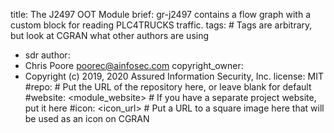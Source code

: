 title: The J2497 OOT Module
brief: gr-j2497 contains a flow graph with a custom block for reading PLC4TRUCKS traffic.
tags: # Tags are arbitrary, but look at CGRAN what other authors are using
  - sdr
author:
  - Chris Poore <poorec@ainfosec.com>
copyright_owner:
  - Copyright (c) 2019, 2020 Assured Information Security, Inc.
license: MIT
#repo: # Put the URL of the repository here, or leave blank for default
#website: <module_website> # If you have a separate project website, put it here
#icon: <icon_url> # Put a URL to a square image here that will be used as an icon on CGRAN

